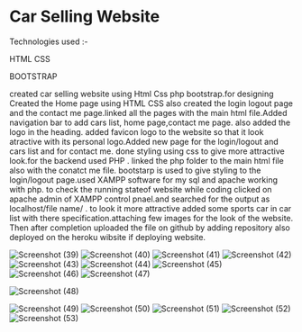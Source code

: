 # Car Selling Website

Technologies used :-

 HTML
 CSS
 

 BOOTSTRAP
 



 created car selling website using Html Css php bootstrap.for designing Created the Home page using HTML CSS also created the login logout page and the contact me page.linked all the pages with the main html file.Added navigation bar to add cars list, home page,contact me page. also added the logo in the heading.
 added favicon logo to the website so that it look atractive with its personal logo.Added new page for the login/logout and cars list and for contact me.
 done styling using css to give more attractive look.for the backend used PHP . linked the php folder to the main html file also with the conatct me file.
 bootstarp is used to give styling to the login/logout page.used XAMPP software for my sql and apache working with php. to check the running stateof website while coding clicked on apache admin of XAMPP control pnael.and searched for the output as localhost/file name/ .
 to look it more attractive added some sports car in car list with there specification.attaching few images for the look of the website.
 Then after completion uploaded the file on github by adding repository also deployed on the heroku wibsite if deploying website.
 
 
![Screenshot (39)](https://user-images.githubusercontent.com/84314285/182299491-391fc708-b901-4847-85e7-2051b3a4b18d.png)
![Screenshot (40)](https://user-images.githubusercontent.com/84314285/182299502-9aee3bc1-c9fc-4498-ab14-84d0e5d8f57f.png)
![Screenshot (41)](https://user-images.githubusercontent.com/84314285/182299505-8b4c165f-1c47-462d-83d9-a6136fd84f49.png)
![Screenshot (42)](https://user-images.githubusercontent.com/84314285/182299511-ff13407f-62ba-4866-ad43-18de52cc60fd.png)
![Screenshot (43)](https://user-images.githubusercontent.com/84314285/182299517-3a85821d-797c-4743-b72f-77b35024f5da.png)
![Screenshot (44)](https://user-images.githubusercontent.com/84314285/182299556-d74183f4-0778-425f-b4bd-56cf30be3187.png)
![Screenshot (45)](https://user-images.githubusercontent.com/84314285/182299609-1eb7eb36-95e0-4e06-83c6-d010677d02b3.png)
![Screenshot (46)](https://user-images.githubusercontent.com/84314285/182299626-34a5c824-cd5f-49a7-938c-0930472fee7a.png)
![Screenshot (47)](https://user-images.githubusercontent.com/84314285/182299631-b2217c1f-87ef-4045-9d18-0247c355f43c.png)

![Screenshot (48)](https://user-images.githubusercontent.com/84314285/182299644-49ba1b37-711c-40f4-a822-638e387390b9.png)


![Screenshot (49)](https://user-images.githubusercontent.com/84314285/182299785-650da78e-34e0-4fbf-b44e-8b5817bf268c.png)
![Screenshot (50)](https://user-images.githubusercontent.com/84314285/182299791-3b0a26dc-5f4e-42cb-b328-994e7ec0f24c.png)
![Screenshot (51)](https://user-images.githubusercontent.com/84314285/182299794-5a0a5b28-b665-4824-9920-0b92bf30cb87.png)
![Screenshot (52)](https://user-images.githubusercontent.com/84314285/182299795-a3c26b91-3f0b-470d-a2f9-0223edb19580.png)
![Screenshot (53)](https://user-images.githubusercontent.com/84314285/182299799-259d8198-a84a-4b9e-aa39-d122bbe75db3.png)

